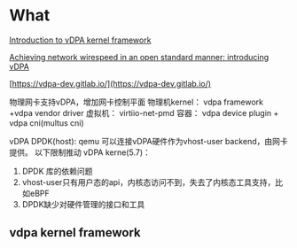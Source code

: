 # What

[Introduction to vDPA kernel framework](https://www.redhat.com/en/blog/introduction-vdpa-kernel-framework) 

[Achieving network wirespeed in an open standard manner: introducing vDPA](https://www.redhat.com/en/blog/achieving-network-wirespeed-open-standard-manner-introducing-vdpa)

[https://vdpa-dev.gitlab.io/](https://vdpa-dev.gitlab.io/)

物理网卡支持vDPA，增加网卡控制平面
物理机kernel： vdpa framework +vdpa vendor driver
虚拟机： virtiio-net-pmd
容器： vdpa device plugin +  vdpa cni(multus cni)

vDPA DPDK(host): qemu 可以连接vDPA硬件作为vhost-user backend，由网卡提供。
以下限制推动 vDPA kerne(5.7)：

1. DPDK 库的依赖问题
2. vhost-user只有用户态的api，内核态访问不到，失去了内核态工具支持，比如eBPF
3. DPDK缺少对硬件管理的接口和工具

## vdpa kernel framework